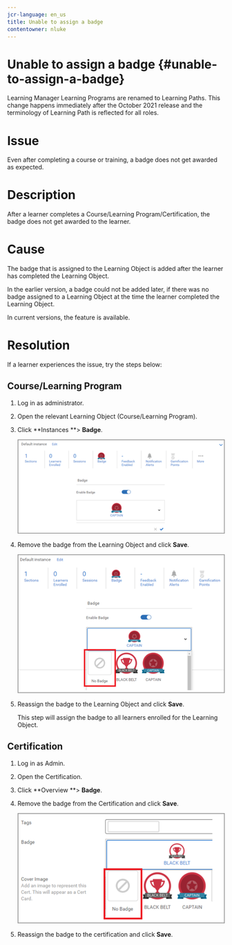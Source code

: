 ```yaml
---
jcr-language: en_us
title: Unable to assign a badge
contentowner: nluke
---
```



# Unable to assign a badge {#unable-to-assign-a-badge}

Learning Manager&nbsp;Learning Programs&nbsp;are renamed to&nbsp;Learning Paths.&nbsp;This change happens immediately&nbsp;after the October 2021 release and&nbsp;the terminology of&nbsp;Learning Path&nbsp;is&nbsp;reflected for all roles.

# **Issue**

Even after completing a course or training, a badge does not get awarded as expected.

# **Description**

After a learner completes a Course/Learning Program/Certification, the badge does not get awarded to the learner.

# **Cause**

The badge that is assigned to the Learning Object is added after the learner has completed the&nbsp;Learning Object.

In the earlier version, a badge could not be added later, if there was no badge assigned to a Learning Object at the time the learner completed the Learning Object.

In current versions, the feature is available.

# **Resolution**

If a learner experiences the issue, try the steps below:

## **Course/Learning Program**

1. Log in as administrator.  

1. Open the relevant Learning Object (Course/Learning Program).  

1. Click&nbsp;**Instances **> **Badge**.

   ![](assets/view-a-badge.png)

1. Remove the badge from the Learning Object and click&nbsp;**Save**.

   ![](assets/remove-a-badge.png)

1. Reassign the badge to the Learning Object and click&nbsp;**Save**.&nbsp;

   This step will assign the badge to all learners enrolled for the Learning Object.

## **Certification**

1. Log in as Admin.  

1. Open the Certification.  

1. Click&nbsp;**Overview **> **Badge**.
1. Remove the badge from the Certification and click **Save**.

   ![](assets/remove-a-badge-cert.png)

1. Reassign the badge to the certification and click&nbsp;**Save**.&nbsp;

